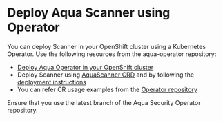 # Deploy Aqua Scanner using Operator

You can deploy Scanner in your OpenShift cluster using a Kubernetes Operator. Use the following resources from the aqua-operator repository:

* [Deploy Aqua Operator in your OpenShift cluster](https://github.com/aquasecurity/aqua-operator/blob/2022.4/docs/DeployOpenShiftOperator.md#deploying-the-aqua-operator)
* Deploy Scanner using [AquaScanner CRD](https://github.com/aquasecurity/aqua-operator/blob/2022.4/deploy/crds/operator_v1alpha1_aquascanner_cr.yaml) and by following the [deployment instructions](https://github.com/aquasecurity/aqua-operator/blob/2022.4/docs/DeployOpenShiftOperator.md#deploying-aqua-enterprise-using-custom-resources)
* You can refer CR usage examples from the [Operator repository](https://github.com/aquasecurity/aqua-operator/blob/2022.4/docs/DeployOpenShiftOperator.md#cr-examples)

Ensure that you use the latest branch of the Aqua Security Operator repository.